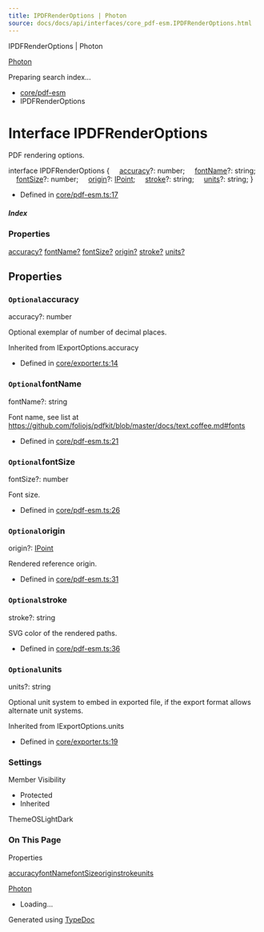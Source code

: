 ```yaml
---
title: IPDFRenderOptions | Photon
source: docs/docs/api/interfaces/core_pdf-esm.IPDFRenderOptions.html
---
```


IPDFRenderOptions | Photon

[Photon](../index.html)




Preparing search index...

* [core/pdf-esm](../modules/core_pdf-esm.html)
* IPDFRenderOptions

# Interface IPDFRenderOptions

PDF rendering options.

interface IPDFRenderOptions {
    [accuracy](#accuracy)?: number;
    [fontName](#fontname)?: string;
    [fontSize](#fontsize)?: number;
    [origin](#origin)?: [IPoint](core_schema.IPoint.html);
    [stroke](#stroke)?: string;
    [units](#units)?: string;
}

* Defined in [core/pdf-esm.ts:17](https://github.com/mwhite454/photon/blob/main/packages/photon/src/core/pdf-esm.ts#L17)

##### Index

### Properties

[accuracy?](#accuracy)
[fontName?](#fontname)
[fontSize?](#fontsize)
[origin?](#origin)
[stroke?](#stroke)
[units?](#units)

## Properties

### `Optional`accuracy

accuracy?: number

Optional exemplar of number of decimal places.

Inherited from IExportOptions.accuracy

* Defined in [core/exporter.ts:14](https://github.com/mwhite454/photon/blob/main/packages/photon/src/core/exporter.ts#L14)

### `Optional`fontName

fontName?: string

Font name, see list at <https://github.com/foliojs/pdfkit/blob/master/docs/text.coffee.md#fonts>

* Defined in [core/pdf-esm.ts:21](https://github.com/mwhite454/photon/blob/main/packages/photon/src/core/pdf-esm.ts#L21)

### `Optional`fontSize

fontSize?: number

Font size.

* Defined in [core/pdf-esm.ts:26](https://github.com/mwhite454/photon/blob/main/packages/photon/src/core/pdf-esm.ts#L26)

### `Optional`origin

origin?: [IPoint](core_schema.IPoint.html)

Rendered reference origin.

* Defined in [core/pdf-esm.ts:31](https://github.com/mwhite454/photon/blob/main/packages/photon/src/core/pdf-esm.ts#L31)

### `Optional`stroke

stroke?: string

SVG color of the rendered paths.

* Defined in [core/pdf-esm.ts:36](https://github.com/mwhite454/photon/blob/main/packages/photon/src/core/pdf-esm.ts#L36)

### `Optional`units

units?: string

Optional unit system to embed in exported file, if the export format allows alternate unit systems.

Inherited from IExportOptions.units

* Defined in [core/exporter.ts:19](https://github.com/mwhite454/photon/blob/main/packages/photon/src/core/exporter.ts#L19)

### Settings

Member Visibility

* Protected
* Inherited

ThemeOSLightDark

### On This Page

Properties

[accuracy](#accuracy)[fontName](#fontname)[fontSize](#fontsize)[origin](#origin)[stroke](#stroke)[units](#units)

[Photon](../index.html)

* Loading...

Generated using [TypeDoc](https://typedoc.org/)
